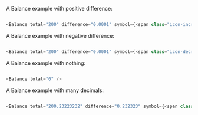 A Balance example with positive difference:

```js

<Balance total="200" difference="0.0001" symbol={<span class="icon-increase"></span>} />
```

A Balance example with negative difference:

```js

<Balance total="200" difference="0.0001" symbol={<span class="icon-decrease"></span>} />
```

A Balance example with nothing:

```js

<Balance total="0" />
```

A Balance example with many decimals:

```js

<Balance total="200.23223232" difference="0.232323" symbol={<span class="icon-increase"></span>} />
```
